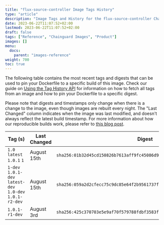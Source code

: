 ```yaml
---
title: "flux-source-controller Image Tags History"
type: "article"
description: "Image Tags and History for the flux-source-controller Chainguard Image"
date: 2023-06-22T11:07:52+02:00
lastmod: 2023-06-22T11:07:52+02:00
draft: false
tags: ["Reference", "Chainguard Images", "Product"]
images: []
menu:
  docs:
    parent: "images-reference"
weight: 700
toc: true
---
```


The following table contains the most recent tags and digests that can be used to pin your Dockerfile to a specific build of this image. Check our guide on [Using the Tag History API](/chainguard/chainguard-images/using-the-tag-history-api/) for information on how to fetch all tags from an image and how to pin your Dockerfile to a specific digest.

Please note that digests and timestamps only change when there is a change to the image, even though images are rebuilt every night. The "Last Changed" column indicates when the image was last modified, and doesn't always reflect the latest build timestamp. For more information about how our reproducible builds work, please refer to [this blog post](https://www.chainguard.dev/unchained/reproducing-chainguards-reproducible-image-builds).

| Tag (s)                                                    | Last Changed | Digest                                                                    |
|------------------------------------------------------------|--------------|---------------------------------------------------------------------------|
|  `1.0` `latest` `1.0.1` `1`                                | August 15th  | `sha256:01b32d45cd150826b7613aff9fc45086d950dd5c12c9b9a065bad6d6efe81299` |
|  `1-dev` `1.0.1-dev` `latest-dev` `1.0-dev` `1.0.1-r2-dev` | August 15th  | `sha256:059a2d2cfecc75c9dc85e64f2b9561737f4492e8b8bd940e5306e6a5b86360a7` |
|  `1.0.1-r1-dev`                                            | August 3rd   | `sha256:425c370703e5e9af70f579788fdbf3583fa586f808d3f828c7d1dda353aa120b` |
